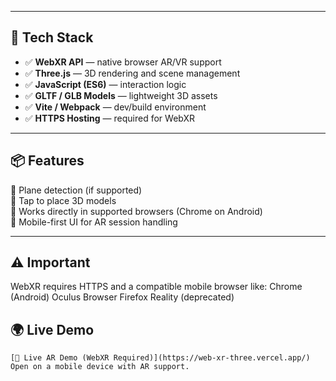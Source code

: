 
---

## 🚀 Tech Stack

- ✅ **WebXR API** — native browser AR/VR support
- ✅ **Three.js** — 3D rendering and scene management
- ✅ **JavaScript (ES6)** — interaction logic
- ✅ **GLTF / GLB Models** — lightweight 3D assets
- ✅ **Vite / Webpack** — dev/build environment
- ✅ **HTTPS Hosting** — required for WebXR

---

## 📦 Features

🔹 Plane detection (if supported)  
🔹 Tap to place 3D models  
🔹 Works directly in supported browsers (Chrome on Android)  
🔹 Mobile-first UI for AR session handling

---

## ⚠️ Important
WebXR requires HTTPS and a compatible mobile browser like:
    Chrome (Android)
    Oculus Browser
    Firefox Reality (deprecated)

## 🌍 Live Demo
    [🔗 Live AR Demo (WebXR Required)](https://web-xr-three.vercel.app/)
    Open on a mobile device with AR support.
